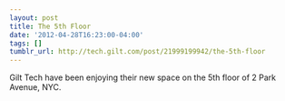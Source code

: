 ```yaml
---
layout: post
title: The 5th Floor
date: '2012-04-28T16:23:00-04:00'
tags: []
tumblr_url: http://tech.gilt.com/post/21999199942/the-5th-floor
---
```

Gilt Tech have been enjoying their new space on the 5th floor of 2 Park Avenue, NYC.
